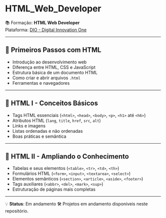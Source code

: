 # HTML_Web_Developer

📚 Formação: **HTML Web Developer**  
Plataforma: [DIO - Digital Innovation One](https://web.dio.me/track/formacao-html-web-developer)

---

## 📌 Primeiros Passos com HTML
- Introdução ao desenvolvimento web
- Diferença entre HTML, CSS e JavaScript
- Estrutura básica de um documento HTML
- Como criar e abrir arquivos `.html`
- Ferramentas e navegadores

---

## 📌 HTML I - Conceitos Básicos
- Tags HTML essenciais (`<html>`, `<head>`, `<body>`, `<p>`, `<h1>` até `<h6>`)
- Atributos HTML (`lang`, `title`, `href`, `src`, `alt`)
- Links e imagens
- Listas ordenadas e não ordenadas
- Boas práticas e semântica

---

## 📌 HTML II - Ampliando o Conhecimento
- Tabelas e seus elementos (`<table>`, `<tr>`, `<td>`, `<th>`)
- Formulários HTML (`<form>`, `<input>`, `<textarea>`, `<select>`)
- Elementos semânticos (`<section>`, `<article>`, `<aside>`, `<footer>`)
- Tags auxiliares (`<abbr>`, `<del>`, `<mark>`, `<sup>`)
- Estruturação de páginas mais completas

---

💡 **Status**: Em andamento
🛠️ Projetos em andamento disponíveis neste repositório.
